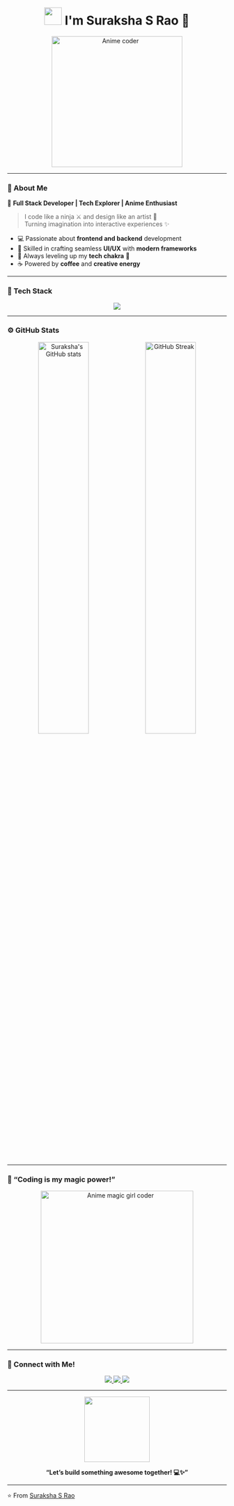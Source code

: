 <!-- 
✨ Anime-Themed GitHub Profile README ✨
Author: Suraksha S Rao
-->

<h1 align="center">
  <img src="https://i.ibb.co/3MtN1wN/wave.gif" width="40px"> 
     I'm <b>Suraksha S Rao</b> 🌸
</h1>

<p align="center">
  <img src="https://i.pinimg.com/originals/58/d4/9a/58d49af0b2287d3b9adbe0a1ab7f3e2d.gif" width="300px" alt="Anime coder">
</p>

---

### 💫 About Me

🌟 **Full Stack Developer | Tech Explorer | Anime Enthusiast**

> I code like a ninja ⚔️ and design like an artist 🎨  
> Turning imagination into interactive experiences ✨  

- 💻 Passionate about **frontend and backend** development  
- 🎯 Skilled in crafting seamless **UI/UX** with **modern frameworks**  
- 🌈 Always leveling up my **tech chakra** 💪  
- ☕ Powered by **coffee** and **creative energy**

---

### 🧠 Tech Stack

<p align="center">
  <img src="https://skillicons.dev/icons?i=html,css,js,ts,react,nextjs,vue,angular,bootstrap,tailwind,threejs,nodejs,express,python,java,cpp,php,mysql,mongodb,git,github,vscode" />
</p>

---

### ⚙️ GitHub Stats

<p align="center">
  <img src="https://github-readme-stats.vercel.app/api?username=surakshasrao&show_icons=true&theme=tokyonight" alt="Suraksha's GitHub stats" width="48%">
  <img src="https://github-readme-streak-stats.herokuapp.com/?user=surakshasrao&theme=tokyonight" alt="GitHub Streak" width="48%">
</p>

---

### 🌸 “Coding is my magic power!”

<p align="center">
  <img src="https://i.pinimg.com/originals/d8/1e/6f/d81e6f6e61141746dc2d5f7a16d2e941.gif" width="350px" alt="Anime magic girl coder">
</p>

---

### 💌 Connect with Me!

<p align="center">
  <a href="https://www.linkedin.com/in/suraksha-s-rao/" target="_blank">
    <img src="https://img.shields.io/badge/LinkedIn-%230A66C2.svg?&style=for-the-badge&logo=linkedin&logoColor=white" />
  </a>
  <a href="mailto:suraksha.srao@example.com">
    <img src="https://img.shields.io/badge/Email-D14836?style=for-the-badge&logo=gmail&logoColor=white" />
  </a>
  <a href="https://github.com/surakshasrao" target="_blank">
    <img src="https://img.shields.io/badge/GitHub-181717.svg?&style=for-the-badge&logo=github&logoColor=white" />
  </a>
</p>

---

<p align="center">
  <img src="https://i.pinimg.com/originals/90/8b/2b/908b2bcb4cf2a3de905a1b40d1bbd8bb.gif" width="150px">
</p>

<p align="center">
  <b>“Let’s build something awesome together! 💻✨”</b>
</p>

---

⭐️ From [Suraksha S Rao](https://github.com/surakshasrao)
